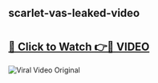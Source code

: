 ## scarlet-vas-leaked-video 

# <h2><a href="http://freeplayer.one?title=scarlet-vas-leaked-video&ref=21J">🔗 Click to Watch 👉🔴 VIDEO</a></h2>

<a href="http://freeplayer.one?title=scarlet-vas-leaked-video&ref=21J" rel="nofollow" data-target="animated-image.originalLink"><img src="https://i.ibb.co.com/xMMVF88/686577567.gif" alt="Viral Video Original" style="max-width: 100%; display: inline-block;" data-target="animated-image.originalImage"></a>

